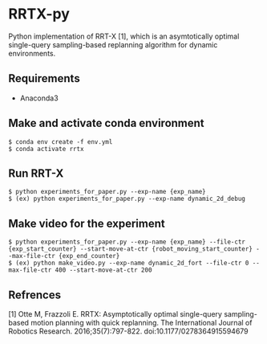 # RRTX-py
Python implementation of RRT-X [1], which is an asymtotically optimal single-query sampling-based replanning algorithm for dynamic environments.

## Requirements
- Anaconda3

## Make and activate conda environment
```
$ conda env create -f env.yml
$ conda activate rrtx
```
## Run RRT-X
```
$ python experiments_for_paper.py --exp-name {exp_name}
$ (ex) python experiments_for_paper.py --exp-name dynamic_2d_debug
```
## Make video for the experiment
```
$ python experiments_for_paper.py --exp-name {exp_name} --file-ctr {exp_start_counter} --start-move-at-ctr {robot_moving_start_counter} --max-file-ctr {exp_end_counter}
$ (ex) python make_video.py --exp-name dynamic_2d_fort --file-ctr 0 --max-file-ctr 400 --start-move-at-ctr 200 
```
## Refrences
[1] Otte M, Frazzoli E. RRTX: Asymptotically optimal single-query sampling-based motion planning with quick replanning. The International Journal of Robotics Research. 2016;35(7):797-822. doi:10.1177/0278364915594679